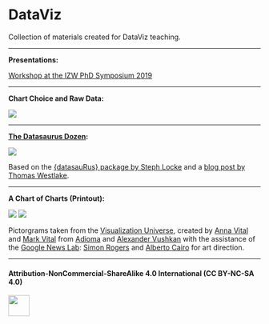 # DataViz

Collection of materials created for DataViz teaching.

***

**Presentations:**

[Workshop at the IZW PhD Symposium 2019](https://github.com/Z3tt/DataViz/blob/master/Presentations/2019-09-26_IZW_DataVisualization_share.pdf)

***

**Chart Choice and Raw Data:**  

![](https://github.com/Z3tt/DataViz/blob/master/ChartsRaw/charts_raw_panel.png)

***

**[The Datasaurus Dozen](https://blog.revolutionanalytics.com/2017/05/the-datasaurus-dozen.html):**

![](https://github.com/Z3tt/DataViz/blob/master/Datasaurus/datasauRus.gif)

Based on the [{datasauRus} package by Steph Locke](https://github.com/lockedata/datasauRus/issues) and a [blog post by Thomas Westlake](https://r-mageddon.netlify.com/post/reanimating-the-datasaurus/).

***

**A Chart of Charts (Printout):**

![](https://github.com/Z3tt/DataViz/blob/master/ChartOfCharts/ChartOfCharts_Printout.png)
![](https://github.com/Z3tt/DataViz/blob/master/ChartOfCharts/ChartOfCharts_2019-09-26_IZW.png)

Pictorgrams taken from the [Visualization Universe](http://visualizationuniverse.com/charts/?sortBy=volume&sortDir=desc), created by [Anna Vital](http://anna.vc/) and [Mark Vital](http://fundersandfounders.com/author/mark-vital/) from [Adioma](http://www.labs.adioma.com/) and [Alexander Vushkan](https://www.alexzender.com/) with the assistance of the [Google News Lab](https://newsinitiative.withgoogle.com/training/): [Simon Rogers](https://www.simonrogers.net/) and [Alberto Cairo](http://www.thefunctionalart.com/) for art direction.

***

#### Attribution-NonCommercial-ShareAlike 4.0 International (CC BY-NC-SA 4.0)
<div style="width:300px; height:200px">
<img src=https://camo.githubusercontent.com/00f7814990f36f84c5ea74cba887385d8a2f36be/68747470733a2f2f646f63732e636c6f7564706f7373652e636f6d2f696d616765732f63632d62792d6e632d73612e706e67 alt="" height="42">
</div>
